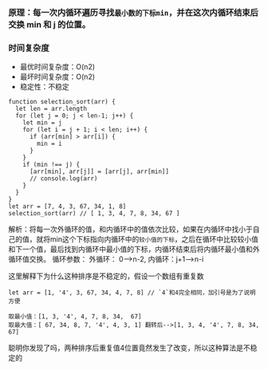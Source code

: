 ### 原理：每一次内循环遍历寻找`最小数的下标min`，并在这次内循环结束后交换 min 和 j 的位置。
### 时间复杂度
- 最优时间复杂度：O(n2)
- 最坏时间复杂度：O(n2)
- 稳定性：不稳定

```
function selection_sort(arr) {
  let len = arr.length
  for (let j = 0; j < len-1; j++) {
    let min = j
    for (let i = j + 1; i < len; i++) {
      if (arr[min] > arr[i]) {
        min = i
      }
    }
    if (min !== j) {
      [arr[min], arr[j]] = [arr[j], arr[min]]
      // console.log(arr)
    }
  }
}
let arr = [7, 4, 3, 67, 34, 1, 8]
selection_sort(arr) // [ 1, 3, 4, 7, 8, 34, 67 ]
```
解析：将每一次外循环的值，和内循环中的值依次比较，如果在内循环中找小于自己的值，就将min这个下标指向内循环中的`较小值的下标`，之后在循环中比较较小值和下一个值，最后找到内循环中最小值的下标，内循环结束后将内循环最小值和外循环值交换。
循环参数： 外循环： 0-->n-2, 内循环：j+1-->n-i  

这里解释下为什么这种排序是不稳定的，假设一个数组有重复数

```
let arr = [1, '4', 3, 67, 34, 4, 7, 8] // `4`和4完全相同，加引号是为了说明方便

取最小值：[1, 3, '4', 4, 7, 8, 34,  67]
取最大值：[ 67, 34, 8, 7, '4', 4, 3, 1] 翻转后-->[1, 3, 4, '4', 7, 8, 34,  67]
```
聪明你发现了吗，两种排序后重复值4位置竟然发生了改变，所以这种算法是不稳定的